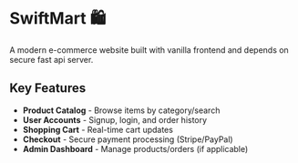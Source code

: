 # SwiftMart 🛍️

A modern e-commerce website built with vanilla frontend and depends on secure fast api server.

## Key Features
- **Product Catalog** - Browse items by category/search
- **User Accounts** - Signup, login, and order history
- **Shopping Cart** - Real-time cart updates
- **Checkout** - Secure payment processing (Stripe/PayPal)
- **Admin Dashboard** - Manage products/orders (if applicable)

